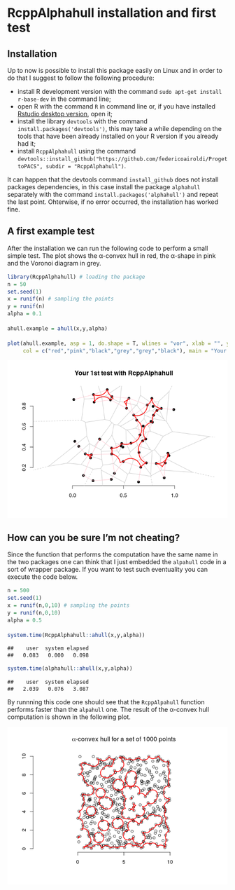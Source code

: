 RcppAlphahull installation and first test
================

## Installation

Up to now is possible to install this package easily on Linux and in
order to do that I suggest to follow the following procedure:

  - install R development version with the command `sudo apt-get install
    r-base-dev` in the command line;
  - open R with the command `R` in command line or, if you have
    installed [Rstudio desktop
    version](https://www.rstudio.com/products/rstudio/download/#download),
    open it;
  - install the library `devtools` with the command
    `install.packages('devtools')`, this may take a while depending on
    the tools that have been already installed on your R version if you
    already had it;
  - install `RcppAlphahull` using the command
    `devtools::install_github("https://github.com/federicoairoldi/ProgettoPACS",
    subdir = "RcppAlphahull")`.

It can happen that the devtools command `install_github` does not
install packages dependencies, in this case install the package
`alphahull` separately with the command `install.packages('alphahull')`
and repeat the last point. Ohterwise, if no error occurred, the
installation has worked fine.

## A first example test

After the installation we can run the following code to perform a small
simple test. The plot shows the α-convex hull in red, the α-shape in
pink and the Voronoi diagram in grey.

``` r
library(RcppAlphahull) # loading the package
n = 50
set.seed(1)
x = runif(n) # sampling the points
y = runif(n)
alpha = 0.1

ahull.example = ahull(x,y,alpha)

plot(ahull.example, asp = 1, do.shape = T, wlines = "vor", xlab = "", ylab = "", pch = 19, 
     col = c("red","pink","black","grey","grey","black"), main = "Your 1st test with RcppAlphahull")
```

![](README_files/figure-gfm/first%20test-1.png)<!-- -->

## How can you be sure I’m not cheating?

Since the function that performs the computation have the same name in
the two packages one can think that I just embedded the `alpahull` code
in a sort of wrapper package. If you want to test such eventuality you
can execute the code below.

``` r
n = 500
set.seed(1)
x = runif(n,0,10) # sampling the points
y = runif(n,0,10)
alpha = 0.5
  
system.time(RcppAlphahull::ahull(x,y,alpha))
```

    ##    user  system elapsed 
    ##   0.083   0.000   0.098

``` r
system.time(alphahull::ahull(x,y,alpha))
```

    ##    user  system elapsed 
    ##   2.039   0.076   3.087

By runnning this code one should see that the `RcppAlpahull` function
performs faster than the `alpahull` one. The result of the α-convex hull
computation is shown in the following plot.

![](README_files/figure-gfm/plot-1.png)<!-- -->

